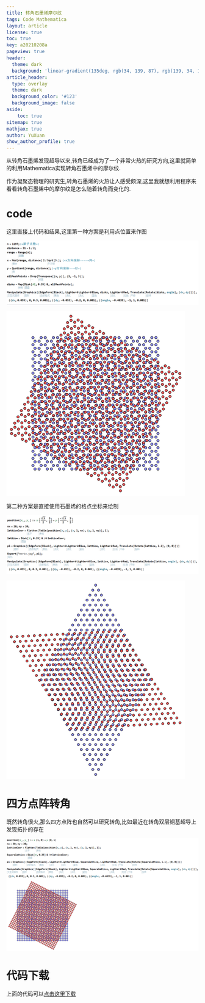 ```yaml
---
title: 转角石墨烯摩尔纹
tags: Code Mathematica
layout: article
license: true
toc: true
key: a20210208a
pageview: true
header:
  theme: dark
  background: 'linear-gradient(135deg, rgb(34, 139, 87), rgb(139, 34, 139))'
article_header:
  type: overlay
  theme: dark
  background_color: '#123'
  background_image: false
aside:
    toc: true
sitemap: true
mathjax: true
author: YuXuan
show_author_profile: true
---
```

从转角石墨烯发现超导以来,转角已经成为了一个非常火热的研究方向,这里就简单的利用Mathematica实现转角石墨烯中的摩尔纹.
<!--more-->
作为凝聚态物理的研究生,转角石墨烯的火热让人感受颇深,这里我就想利用程序来看看转角石墨烯中的摩尔纹是怎么随着转角而变化的.
# code
这里直接上代码和结果,这里第一种方案是利用点位置来作图

![png](/assets/images/Mma/moire-1.png)

![png](/assets/images/Mma/moire-1-1.png)

第二种方案是直接使用石墨烯的格点坐标来绘制

![png](/assets/images/Mma/moire-2.png)

![png](/assets/images/Mma/moire-2-1.png)

# 四方点阵转角
既然转角很火,那么四方点阵也自然可以研究转角,比如最近在转角双层铜基超导上发现拓扑的存在

![png](/assets/images/Mma/moire-3.png)

# 代码下载
上面的代码可以[点击这里下载](/assets/data/2021-02-08.nb)